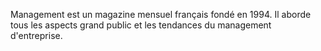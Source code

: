
Management est un magazine mensuel français fondé en 1994.
Il aborde tous les aspects grand public et les tendances du management d'entreprise.
